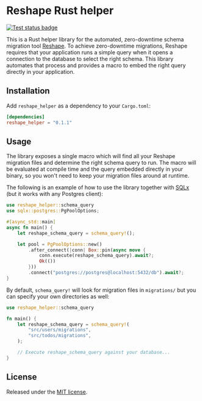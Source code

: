 # Reshape Rust helper

[![Test status badge](https://github.com/fabianlindfors/reshape-helper/actions/workflows/test.yaml/badge.svg)](https://github.com/fabianlindfors/reshape-helper/actions/workflows/test.yaml)

This is a Rust helper library for the automated, zero-downtime schema migration tool [Reshape](https://github.com/fabianlindfors/reshape). To achieve zero-downtime migrations, Reshape requires that your application runs a simple query when it opens a connection to the database to select the right schema. This library automates that process and provides a macro to embed the right query directly in your application.

## Installation

Add `reshape_helper` as a dependency to your `Cargo.toml`:

```toml
[dependencies]
reshape_helper = "0.1.1"
```

## Usage

The library exposes a single macro which will find all your Reshape migration files and determine the right schema query to run. The macro will be evaluated at compile time and the query embedded directly in your binary, so you won't need to keep your migration files around at runtime.

The following is an example of how to use the library together with [SQLx](https://github.com/launchbadge/sqlx) (but it works with any Postgres client):

```rust
use reshape_helper::schema_query
use sqlx::postgres::PgPoolOptions;

#[async_std::main]
async fn main() {
	let reshape_schema_query = schema_query!();

	let pool = PgPoolOptions::new()
		.after_connect(|conn| Box::pin(async move {
			conn.execute(reshape_schema_query).await?;
			Ok(())
		}))
		.connect("postgres://postgres@localhost:5432/db").await?;
}
```

By default, `schema_query!` will look for migration files in `migrations/` but you can specify your own directories as well:

```rust
use reshape_helper::schema_query

fn main() {
	let reshape_schema_query = schema_query!(
		"src/users/migrations",
		"src/todos/migrations",
	);

	// Execute reshape_schema_query against your database...
}
```

## License

Released under the [MIT license](https://choosealicense.com/licenses/mit/).

